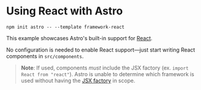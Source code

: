 # Using React with Astro

```
npm init astro -- --template framework-react
```

This example showcases Astro's built-in support for [React](https://reactjs.org/).

No configuration is needed to enable React support—just start writing React components in `src/components`.

> **Note**: If used, components _must_ include the JSX factory (ex. `import React from "react"`). Astro is unable to determine which framework is used without having the [JSX factory](https://mariusschulz.com/blog/per-file-jsx-factories-in-typescript#what-is-a-jsx-factory) in scope.
